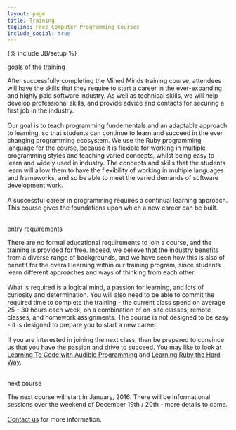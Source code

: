 ```yaml
---
layout: page
title: Training
tagline: Free Computer Programming Courses
include_social: true
---
```

{% include JB/setup %}

<section id="research" class="centered">
  <p class="section-title"><span>goals of the training</span></p>
  <p>After successfully completing the Mined Minds training course, attendees will have the skills that they require to start a career in the ever-expanding and highly paid software industry. As well as technical skills, we will help develop professional skills, and provide advice and contacts for securing a first job in the industry.<br><br>
    Our goal is to teach programming fundementals and an adaptable approach to learning, so that students can continue to learn and succeed in the ever changing programming ecosystem. We use the Ruby programming language for the course, because it is flexible for working in multiple programming styles and teaching varied concepts, whilst being easy to learn and widely used in industry. The concepts and skills that the students learn will allow them to have the flexibility of working in multiple languages and frameworks, and so be able to meet the varied demands of software development work.<br><br>
    A successful career in programming requires a continual learning approach. This course gives the foundations upon which a new career can be built.<br><br></p>
  <p class="section-title"><span>entry requirements</span></p>
    <p>There are no formal educational requirements to join a course, and the training is provided for free. Indeed, we believe that the industry benefits from a diverse range of backgrounds, and we have seen how this is also of benefit for the overall learning within our training program, since students learn different approaches and ways of thinking from each other.<br><br>
    What is required is a logical mind, a passion for learning, and lots of curiosity and determination. You will also need to be able to commit the required time to complete the training - the current class spend on average 25 - 30 hours each week, on a combination of on-site classes, remote classes, and homework assignments. The course is not designed to be easy - it is designed to prepare you to start a new career.<br><br>
    If you are interested in joining the next class, then be prepared to convince us that you have the passion and drive to succeed. You may like to look at <a href="http://jonathangraham.github.io/2015/08/13/Teaching%20Programming%20with%20SonicPi/">Learning To Code with Audible Programming</a> and <a href="http://learnrubythehardway.org/book/">Learning Ruby the Hard Way</a>.<br><br>
  <p class="section-title"><span>next course</span></p>
  <p>The next course will start in January, 2016. There will be informational sessions over the weekend of December 19th / 20th - more details to come.<br><br>
    <a href="contact.html">Contact us</a> for more information.<br><br></p>
</section>